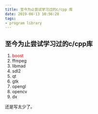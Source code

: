 ```yaml
---
title: 至今为止尝试学习过的c/cpp 库
date: 2019-06-13 10:56:28
tags:
- program library
---
```


## 至今为止尝试学习过的c/cpp库

1. <font color=red>boost</font>
2. ffmpeg
3. libmad
4. sdl2
5. qt
6. gtk
7. opengl
8. opencv
9. dx

还是写太少了。

